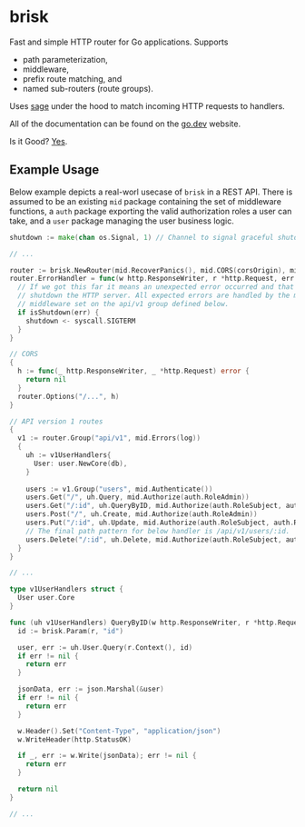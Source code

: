 # brisk

Fast and simple HTTP router for Go applications. Supports

* path parameterization,
* middleware,
* prefix route matching, and
* named sub-routers (route groups).


Uses [sage](https://github.com/nahojer/sage) under the hood to match incoming HTTP requests to handlers.

All of the documentation can be found on the [go.dev](https://pkg.go.dev/github.com/nahojer/brisk?tab=doc) website.

Is it Good? [Yes](https://news.ycombinator.com/item?id=3067434).

## Example Usage

Below example depicts a real-worl usecase of `brisk` in a REST API. There is assumed to be an 
existing `mid` package containing the set of middleware functions, a `auth` package 
exporting the valid authorization roles a user can take, and a `user` package managing the
user business logic.

```go
shutdown := make(chan os.Signal, 1) // Channel to signal graceful shutdown of the HTTP server 

// ...

router := brisk.NewRouter(mid.RecoverPanics(), mid.CORS(corsOrigin), mid.Logger(log))
router.ErrorHandler = func(w http.ResponseWriter, r *http.Request, err error) {
  // If we got this far it means an unexpected error occurred and that we should 
  // shutdown the HTTP server. All expected errors are handled by the mid.Errors 
  // middleware set on the api/v1 group defined below.
  if isShutdown(err) {
    shutdown <- syscall.SIGTERM
  }
}

// CORS
{
  h := func(_ http.ResponseWriter, _ *http.Request) error { 
    return nil 
  }
  router.Options("/...", h)
}

// API version 1 routes
{
  v1 := router.Group("api/v1", mid.Errors(log))
  {
    uh := v1UserHandlers{
      User: user.NewCore(db),
    }
    
    users := v1.Group("users", mid.Authenticate())
    users.Get("/", uh.Query, mid.Authorize(auth.RoleAdmin))
    users.Get("/:id", uh.QueryByID, mid.Authorize(auth.RoleSubject, auth.RoleAdmin)) 
    users.Post("/", uh.Create, mid.Authorize(auth.RoleAdmin))
    users.Put("/:id", uh.Update, mid.Authorize(auth.RoleSubject, auth.RoleAdmin))
    // The final path pattern for below handler is /api/v1/users/:id.
    users.Delete("/:id", uh.Delete, mid.Authorize(auth.RoleSubject, auth.RoleAdmin))
  }
}

// ...

type v1UserHandlers struct {
  User user.Core
}

func (uh v1UserHandlers) QueryByID(w http.ResponseWriter, r *http.Request) error {
  id := brisk.Param(r, "id")

  user, err := uh.User.Query(r.Context(), id)
  if err != nil {
    return err
  }

  jsonData, err := json.Marshal(&user)
  if err != nil {
    return err
  }

  w.Header().Set("Content-Type", "application/json")
  w.WriteHeader(http.StatusOK)

  if _, err := w.Write(jsonData); err != nil {
    return err
  }

  return nil
}

// ...
```
